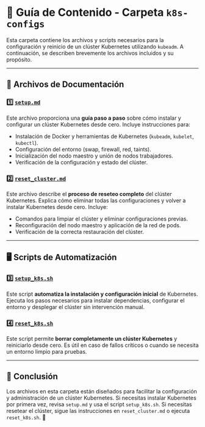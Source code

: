 # 📂 Guía de Contenido - Carpeta `k8s-configs`

Esta carpeta contiene los archivos y scripts necesarios para la configuración y reinicio de un clúster Kubernetes utilizando `kubeadm`. A continuación, se describen brevemente los archivos incluidos y su propósito.

---

## 📜 Archivos de Documentación

### 1️⃣ [`setup.md`](../k8s-configs/setup.md)
Este archivo proporciona una **guía paso a paso** sobre cómo instalar y configurar un clúster Kubernetes desde cero. Incluye instrucciones para:
- Instalación de Docker y herramientas de Kubernetes (`kubeadm`, `kubelet`, `kubectl`).
- Configuración del entorno (swap, firewall, red, taints).
- Inicialización del nodo maestro y unión de nodos trabajadores.
- Verificación de la configuración y estado del clúster.

### 2️⃣ [`reset_cluster.md`](../k8s-configs/reset_cluster.md)
Este archivo describe el **proceso de reseteo completo** del clúster Kubernetes. Explica cómo eliminar todas las configuraciones y volver a instalar Kubernetes desde cero. Incluye:
- Comandos para limpiar el clúster y eliminar configuraciones previas.
- Reconfiguración del nodo maestro y aplicación de la red de pods.
- Verificación de la correcta restauración del clúster.

---

## 🖥️ Scripts de Automatización

### 3️⃣ [`setup_k8s.sh`](../k8s-configs/setup_k8s.sh)
Este script **automatiza la instalación y configuración inicial** de Kubernetes. Ejecuta los pasos necesarios para instalar dependencias, configurar el entorno y desplegar el clúster sin intervención manual.

### 4️⃣ [`reset_k8s.sh`](../k8s-configs/reset_k8s.sh)
Este script permite **borrar completamente un clúster Kubernetes** y reiniciarlo desde cero. Es útil en caso de fallos críticos o cuando se necesita un entorno limpio para pruebas.

---

## 📌 Conclusión

Los archivos en esta carpeta están diseñados para facilitar la configuración y administración de un clúster Kubernetes. Si necesitas instalar Kubernetes por primera vez, revisa `setup.md` y usa el script `setup_k8s.sh`. Si necesitas resetear el clúster, sigue las instrucciones en `reset_cluster.md` o ejecuta `reset_k8s.sh`. 🚀
